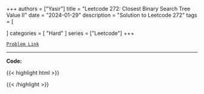 
+++
authors = ["Yasir"]
title = "Leetcode 272: Closest Binary Search Tree Value II"
date = "2024-01-29"
description = "Solution to Leetcode 272"
tags = [
    
]
categories = [
    "Hard"
]
series = ["Leetcode"]
+++



[`Problem Link`](https://leetcode.com/problems/closest-binary-search-tree-value-ii/description/)

---

**Code:**

{{< highlight html >}}

{{< /highlight >}}

